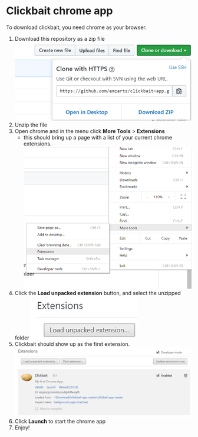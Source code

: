 # Clickbait chrome app
To download clickbait, you need chrome as your browser. 
1. Download this repository as a zip file
![downloading the repository as a zip](https://github.com/emzarts/clickbait-app/blob/master/download.JPG)
2. Unzip the file
3. Open chrome and in the menu click **More Tools** > **Extensions**
    * this should bring up a page with a list of your current chrome extensions. 
![opening extensions](https://github.com/emzarts/clickbait-app/blob/master/extension.png)
4. Click the **Load unpacked extension** button, and select the unzipped folder
![loading unpacked extension](https://github.com/emzarts/clickbait-app/blob/master/load.JPG)
5. Clickbait should show up as the first extension. 
![launch the app](https://github.com/emzarts/clickbait-app/blob/master/launch.JPG)
6. Click **Launch** to start the chrome app
7. Enjoy! 
